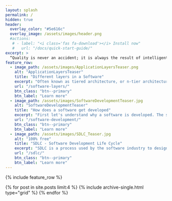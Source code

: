 ```yaml
---
layout: splash
permalink: /
hidden: true
header:
  overlay_color: "#5e616c"
  overlay_image: /assets/images/header.png
  #actions:
   # - label: "<i class='fas fa-download'></i> Install now"
   #   url: "/docs/quick-start-guide/"
excerpt: >
  “Quality is never an accident; it is always the result of intelligent effort.” – John Ruskin.<br />
feature_row:
  - image_path: /assets/images/ApplicationLayersTeaser.png
    alt: "ApplicationLayersTeaser"
    title: "Different layers in a Software"
    excerpt: "Often known as tiered architecture, or n-tier architecture, a multi layered software architecture consists of ..."
    url: "/software-layers/"
    btn_class: "btn--primary"
    btn_label: "Learn more"
  - image_path: /assets/images/SoftwareDevelopmentTeaser.jpg
    alt: "SoftwareDevelopmentTeaser"
    title: "How does a software get developed"
    excerpt: "First let's understand why a software is developed. The software can be developed for a variety of purposes..."
    url: "/software-development/"
    btn_class: "btn--primary"
    btn_label: "Learn more"
  - image_path: /assets/images/SDLC_Teaser.jpg
    alt: "100% free"
    title: "SDLC - Software Development Life Cycle"
    excerpt: "SDLC is a process used by the software industry to design, develop and test high quality software..."
    url: "/sdlc/"
    btn_class: "btn--primary"
    btn_label: "Learn more"      
---
```


{% include feature_row %}

<div class="grid__wrapper">
  {% for post in site.posts limit:4 %}
    {% include archive-single.html type="grid" %}
  {% endfor %}
</div>